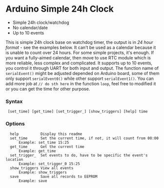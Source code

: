 # Arduino Simple 24h Clock

- Simple 24h clock/watchdog
- No calendar/date
- Up to 10 events
 
This is simple 24h clock base on watchdog timer, the output is in *24 hour format* - see the examples below. It can't be used as a calendar because it is unable to count over 24 hours. For some simple projects, it's enough. If you want a fully-aimed calendar, then move to use RTC module which is more reliable, less complex and complicated. It supports up to 10 events, you control it through UART for both input and output. The function name of `serialEvent()` might be adjusted depended on Arduino board, some of them only support `serialEvent0()` while other support `serialEvent1()`. You can add more job at `// do sth here` in the function `loop`, feel free to modified it or you can get the time for other purpose.

### Syntax
     [set_time] [get_time] [set_trigger_] [show_triggers] [help] time
### Options
      help          Display this readme
      set_time      Set the current time, if not, it will count from 00:00
          Example: set_time 15:25
      get_time      Get the current time
          Example: get_time
      set_trigger_  Set events to do, have to be specific the event's location
          Example: set_trigger_0 15:25
      show_triggers View all events
          Example: show_triggers
      save          Save all records to EEPROM
          Example: save         
